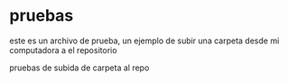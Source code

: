 # pruebas
este es un archivo de prueba, un ejemplo de subir una carpeta desde mi computadora a el repositorio

pruebas de subida de carpeta al repo
